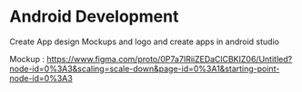 # Android Development

Create App design Mockups and logo and create apps in android studio

Mockup : https://www.figma.com/proto/0P7a7IRiiZEDaClCBKIZ06/Untitled?node-id=0%3A3&scaling=scale-down&page-id=0%3A1&starting-point-node-id=0%3A3
